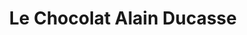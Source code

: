 ---
title: "Le Chocolat Alain Ducasse"
url: /paris/le-chocolat-alain-ducasse-rue-lecourbe/
shop: chocolat
---